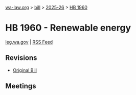 [wa-law.org](/) > [bill](/bill/) > [2025-26](/bill/2025-26/) > [HB 1960](/bill/2025-26/hb/1960/)

# HB 1960 - Renewable energy
[leg.wa.gov](https://app.leg.wa.gov/billsummary?BillNumber=1960&Year=2025&Initiative=false) | [RSS Feed](./rss.xml)

## Revisions
* [Original Bill](1/)

## Meetings